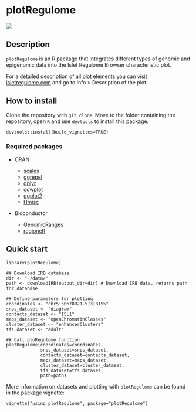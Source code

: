 # plotRegulome

![](http://isletregulome.com/isletregulome/favicon.png)

## Description
`plotRegulome` is an R package that integrates different types of genomic and epigenomic data into the Islet Regulome Browser characteristic plot.

For a detailed description of all plot elements you can visit [isletregulome.com](isletregulome.com) and go to Info > Description of the plot.

## How to install
Clone the repository with `git clone`. 
Move to the folder containing the repository, open `R` and use `devtools` to install this package.

```
devtools::install(build_vignettes=TRUE)
```

### Required packages
- CRAN  
    - [scales](https://CRAN.R-project.org/package=scales)
    - [ggrepel](https://cran.r-project.org/package=ggrepel)
    - [dplyr](https://cran.r-project.org/package=dplyr)
    - [cowplot](https://cran.r-project.org/package=cowplot)
    - [ggplot2](https://cran.r-project.org/package=ggplot2)
    - [Hmisc](https://cran.r-project.org/package=Hmisc)

- Bioconductor  
    - [GenomicRanges](https://bioconductor.org/packages/release/bioc/html/GenomicRanges.html)
    - [regioneR](https://bioconductor.org/packages/release/bioc/html/regioneR.html)

## Quick start

```
library(plotRegulome)

## Download IRB database
dir <- "~/data/"
path <- downloadIRB(output_dir=dir) # Download IRB data, returns path for database

## Define parameters for plotting
coordinates <- "chr5:50678921-51318155"
snps_dataset <- "diagram"
contacts_dataset <- "ISL1"
maps_dataset <- "openChromatinClasses"
cluster_dataset <- "enhancerClusters"
tfs_dataset <- "adult"

## Call ploRegulome function
plotRegulome(coordinates=coordinates,
             snps_dataset=snps_dataset,
             contacts_dataset=contacts_dataset,
             maps_dataset=maps_dataset,
             cluster_dataset=cluster_dataset,
             tfs_dataset=tfs_dataset,
             path=path)
```

More information on datasets and plotting with `plotRegulome` can be found in the package vignette:

``` 
vignette("using_plotRegulome", package="plotRegulome")
``` 
